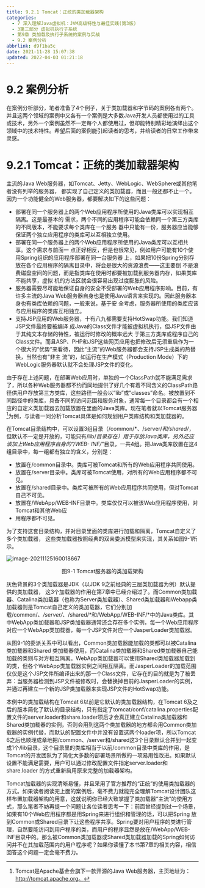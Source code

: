 ```yaml
---
title: 9.2.1 Tomcat：正统的类加载器架构
categories: 
  - 7 深入理解Java虛拟机：JVM高级特性与最佳实践(第3版)
  - 3第三部分 虚拟机执行子系统
  - 第9章 类加载及执行子系统的案例与实战
  - 9.2 案例分析
abbrlink: d9f1ba5c
date: 2021-11-28 15:07:38
updated: 2022-04-03 01:21:18
---
```

# 9.2 案例分析
在案例分析部分，笔者准备了4个例子，关于类加载器和字节码的案例各有两个。并且这两个领域的案例中又各有一个案例是大多数Java开发人员都使用过的工具或技术，另外一个案例虽然不一定每个人都使用过，但却能特别精彩地演绎出这个领域中的技术特性。希望后面的案例能引起读者的思考，并给读者的日常工作带来灵感。

# 9.2.1 Tomcat：正统的类加载器架构
主流的Java Web服务器，如Tomcat、Jetty、WebLogic、WebSphere或其他笔者没有列举的服务器， 都实现了自己定义的类加载器，而且一般还都不止一个。因为一个功能健全的Web服务器，都要解决如下的这些问题：

- 部署在同一个服务器上的两个Web应用程序所使用的Java类库可以实现相互隔离。这是最基本的 需求，两个不同的应用程序可能会依赖同一个第三方类库的不同版本，不能要求每个类库在一个服务 器中只能有一份，服务器应当能够保证两个独立应用程序的类库可以互相独立使用。
- 部署在同一个服务器上的两个Web应用程序所使用的Java类库可以互相共享。这个需求与前面一 点正好相反，但是也很常见，例如用户可能有10个使用Spring组织的应用程序部署在同一台服务器 上，如果把10份Spring分别存放在各个应用程序的隔离目录中，将会是很大的资源浪费——这主要倒 不是浪费磁盘空间的问题，而是指类库在使用时都要被加载到服务器内存，如果类库不能共享，虚拟 机的方法区就会很容易出现过度膨胀的风险。
- 服务器需要尽可能地保证自身的安全不受部署的Web应用程序影响。目前，有许多主流的Java Web服务器自身也是使用Java语言来实现的。因此服务器本身也有类库依赖的问题，一般来说，基于安 全考虑，服务器所使用的类库应该与应用程序的类库互相独立。
- 支持JSP应用的Web服务器，十有八九都需要支持HotSwap功能。我们知道JSP文件最终要被编译 成Java的Class文件才能被虚拟机执行，但JSP文件由于其纯文本存储的特性，被运行时修改的概率远大 于第三方类库或程序自己的Class文件。而且ASP、PHP和JSP这些网页应用也把修改后无须重启作为一 个很大的“优势”来看待，因此“主流”的Web服务器都会支持JSP生成类的热替换，当然也有“非主 流”的，如运行在生产模式（Production Mode）下的WebLogic服务器默认就不会处理JSP文件的变化。

由于存在上述问题，在部署Web应用时，单独的一个ClassPath就不能满足需求了，所以各种Web服务器都不约而同地提供了好几个有着不同含义的ClassPath路径供用户存放第三方类库，这些路径一般会以“lib”或“classes”命名。被放置到不同路径中的类库，具备不同的访问范围和服务对象，通常每一个目录都会有一个相应的自定义类加载器去加载放置在里面的Java类库。现在笔者就以Tomcat服务器[^1]为例，与读者一同分析Tomcat具体是如何规划用户类库结构和类加载器的。

在Tomcat目录结构中，可以设置3组目录（/common/*、/server/*和/shared/*，但默认不一定是开放的，可能只有/lib/*目录存在）用于存放Java类库，另外还应该加上Web应用程序自身的“/WEB- INF/*”目录，一共4组。把Java类库放置在这4组目录中，每一组都有独立的含义，分别是：

- 放置在/common目录中。类库可被Tomcat和所有的Web应用程序共同使用。
- 放置在/server目录中。类库可被Tomcat使用，对所有的Web应用程序都不可见。
- 放置在/shared目录中。类库可被所有的Web应用程序共同使用，但对Tomcat自己不可见。
- 放置在/WebApp/WEB-INF目录中。类库仅仅可以被该Web应用程序使用，对Tomcat和其他Web应
- 用程序都不可见。

为了支持这套目录结构，并对目录里面的类库进行加载和隔离，Tomcat自定义了多个类加载器， 这些类加载器按照经典的双亲委派模型来实现，其关系如图9-1所示。

![image-20211125160018667](https://gitee.com/XiaoLan223/images/raw/master/Blog/Sum/20211125160018.png)

<center>图9-1 Tomcat服务器的类加载架构</center>

灰色背景的3个类加载器是JDK（以JDK 9之前经典的三层类加载器为例）默认提供的类加载器， 这3个加载器的作用在第7章中已经介绍过了。而Common类加载器、Catalina类加载器（也称为Server类加载器）、Shared类加载器和Webapp类加载器则是Tomcat自己定义的类加载器，它们分别加载/common/*、/server/*、/shared/*和/WebApp/WEB-INF/*中的Java类库。其中WebApp类加载器和JSP类加载器通常还会存在多个实例，每一个Web应用程序对应一个WebApp类加载器，每一个JSP文件对应一个JasperLoader类加载器。

从图9-1的委派关系中可以看出，Common类加载器能加载的类都可以被Catalina类加载器和Shared 类加载器使用，而Catalina类加载器和Shared类加载器自己能加载的类则与对方相互隔离。WebApp类加载器可以使用Shared类加载器加载到的类，但各个WebApp类加载器实例之间相互隔离。而JasperLoader的加载范围仅仅是这个JSP文件所编译出来的那一个Class文件，它存在的目的就是为了被丢弃：当服务器检测到JSP文件被修改时，会替换掉目前的JasperLoader的实例，并通过再建立一个新的JSP类加载器来实现JSP文件的HotSwap功能。

本例中的类加载结构在Tomcat 6以前是它默认的类加载器结构，在Tomcat 6及之后的版本简化了默认的目录结构，只有指定了tomcat/conf/catalina.properties配置文件的server.loader和share.loader项后才会真正建立Catalina类加载器和Shared类加载器的实例，否则会用到这两个类加载器的地方都会用Common类加载器的实例代替，而默认的配置文件中并没有设置这两个loader项，所以Tomcat 6之后也顺理成章地把/common、/server和/shared这3个目录默认合并到一起变成1个/lib目录，这个目录里的类库相当于以前/common目录中类库的作用，是Tomcat的开发团队为了简化大多数的部署场景所做的一项易用性改进。如果默认设置不能满足需要，用户可以通过修改配置文件指定server.loader和share.loader 的方式重新启用原来完整的加载器架构。

Tomcat加载器的实现清晰易懂，并且采用了官方推荐的“正统”的使用类加载器的方式。如果读者阅读完上面的案例后，毫不费力就能完全理解Tomcat设计团队这样布置加载器架构的用意，这就说明你已经大致掌握了类加载器“主流”的使用方式，那么笔者不妨再提一个问题让各位读者思考一下：前面曾经提到过一个场景，如果有10个Web应用程序都是用Spring来进行组织和管理的话，可以把Spring 放到Common或Shared目录下让这些程序共享。Spring要对用户程序的类进行管理，自然要能访问到用户程序的类，而用户的程序显然是放在/WebApp/WEB-INF目录中的。那么被Common类加载器或Shared类加载器加载的Spring如何访问并不在其加载范围内的用户程序呢？如果你读懂了本书第7章的相关内容，相信回答这个问题一定会毫不费力。

[^1]: Tomcat是Apache基金会旗下一款开源的Java Web服务器，主页地址为：http://tomcat.apache.org。
